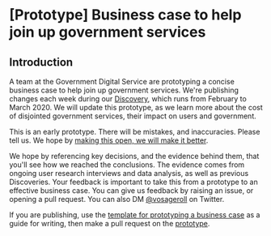 # [Prototype] Business case to help join up government services

## Introduction

A team at the Government Digital Service are prototyping a concise business case to help join up government services. We're publishing changes each week during our [Discovery](https://www.gov.uk/service-manual/agile-delivery/how-the-discovery-phase-works), which runs from February to March 2020. We will update this prototype, as we learn more about the cost of disjointed government services, their impact on users and government.

This is an early prototype. There will be mistakes, and inaccuracies. Please tell us. We hope by [making this open, we will make it better](https://www.gov.uk/guidance/government-design-principles#make-things-open-it-makes-things-better).

We hope by referencing key decisions, and the evidence behind them, that you'll see how we reached the conclusions. The evidence comes from ongoing user research interviews and data analysis, as well as previous Discoveries. Your feedback is important to take this from a prototype to an effective business case. You can give us feedback by raising an issue, or opening a pull request. You can also DM [@vosageroll](https://twitter.com/vosageroll) on Twitter.

If you are publishing, use the [template for prototyping a business case](https://github.com/alphagov/prototype-case-joined-up-services/blob/master/template/template-prototype-business-case.MD) as a guide for writing, then make a pull request on the [prototype](https://github.com/alphagov/prototype-case-joined-up-services/blob/master/prototype-business-case-joined-up-services.MD).

